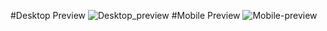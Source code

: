 #Desktop Preview
![Desktop_preview](https://user-images.githubusercontent.com/66293052/109340776-805f3b00-787a-11eb-98b7-c391bced3075.png)
#Mobile Preview
![Mobile-preview](https://user-images.githubusercontent.com/66293052/109340787-82c19500-787a-11eb-9436-484f295590bb.png)
